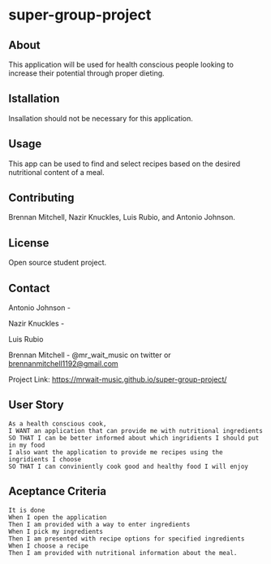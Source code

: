 # super-group-project
## About
This application will be used for health conscious people looking to increase their potential through proper dieting.

## Istallation
Insallation should not be necessary for this application.

## Usage
This app can be used to find and select recipes based on the desired nutritional content of a meal.


## Contributing
Brennan Mitchell, Nazir Knuckles, Luis Rubio, and Antonio Johnson.

## License
Open source student project.

## Contact

Antonio Johnson - 

Nazir Knuckles - 

Luis Rubio

Brennan Mitchell - @mr_wait_music on twitter or brennanmitchell1192@gmail.com


Project Link: https://mrwait-music.github.io/super-group-project/





## User Story
```
As a health conscious cook, 
I WANT an application that can provide me with nutritional ingredients 
SO THAT I can be better informed about which ingridients I should put in my food
I also want the application to provide me recipes using the ingridients I choose
SO THAT I can conviniently cook good and healthy food I will enjoy
```

## Aceptance Criteria 
```
It is done
When I open the application
Then I am provided with a way to enter ingredients
When I pick my ingredients
Then I am presented with recipe options for specified ingredients
When I choose a recipe
Then I am provided with nutritional information about the meal.
```
